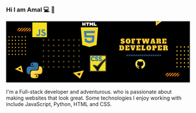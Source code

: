 
### Hi I am Amal 💻 👋


<img src="https://raw.githubusercontent.com/Amalcxc/Amalcxc/main/SOFTWARE%20DEVELOPER.png">


I'm a Full-stack developer and adventurous. who is passionate about making websites that look great. Some technologies I enjoy working with include JavaScript, Python, HTML and CSS.


